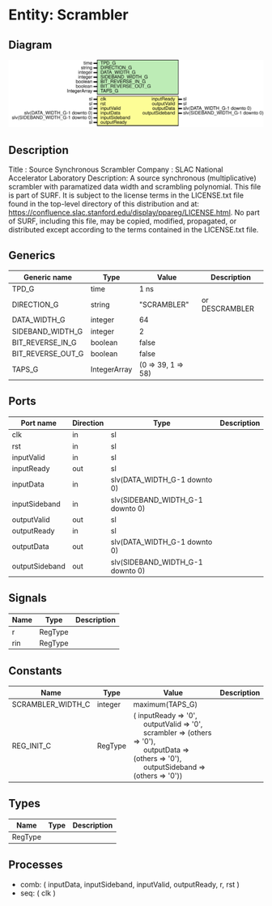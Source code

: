 # Entity: Scrambler

## Diagram

![Diagram](Scrambler.svg "Diagram")
## Description

Title      : Source Synchronous Scrambler
Company    : SLAC National Accelerator Laboratory
Description:
A source synchronous (multiplicative) scrambler with paramatized data width
and scrambling polynomial.
This file is part of SURF. It is subject to
the license terms in the LICENSE.txt file found in the top-level directory
of this distribution and at:
   https://confluence.slac.stanford.edu/display/ppareg/LICENSE.html.
No part of SURF, including this file, may be
copied, modified, propagated, or distributed except according to the terms
contained in the LICENSE.txt file.
## Generics

| Generic name      | Type         | Value              | Description    |
| ----------------- | ------------ | ------------------ | -------------- |
| TPD_G             | time         | 1 ns               |                |
| DIRECTION_G       | string       | "SCRAMBLER"        | or DESCRAMBLER |
| DATA_WIDTH_G      | integer      | 64                 |                |
| SIDEBAND_WIDTH_G  | integer      | 2                  |                |
| BIT_REVERSE_IN_G  | boolean      | false              |                |
| BIT_REVERSE_OUT_G | boolean      | false              |                |
| TAPS_G            | IntegerArray | (0 => 39, 1 => 58) |                |
## Ports

| Port name      | Direction | Type                             | Description |
| -------------- | --------- | -------------------------------- | ----------- |
| clk            | in        | sl                               |             |
| rst            | in        | sl                               |             |
| inputValid     | in        | sl                               |             |
| inputReady     | out       | sl                               |             |
| inputData      | in        | slv(DATA_WIDTH_G-1 downto 0)     |             |
| inputSideband  | in        | slv(SIDEBAND_WIDTH_G-1 downto 0) |             |
| outputValid    | out       | sl                               |             |
| outputReady    | in        | sl                               |             |
| outputData     | out       | slv(DATA_WIDTH_G-1 downto 0)     |             |
| outputSideband | out       | slv(SIDEBAND_WIDTH_G-1 downto 0) |             |
## Signals

| Name | Type    | Description |
| ---- | ------- | ----------- |
| r    | RegType |             |
| rin  | RegType |             |
## Constants

| Name              | Type    | Value                                                                                                                                                                                                                                                                                                                                   | Description |
| ----------------- | ------- | --------------------------------------------------------------------------------------------------------------------------------------------------------------------------------------------------------------------------------------------------------------------------------------------------------------------------------------- | ----------- |
| SCRAMBLER_WIDTH_C | integer |  maximum(TAPS_G)                                                                                                                                                                                                                                                                                                                        |             |
| REG_INIT_C        | RegType |  (       inputReady     => '0',<br><span style="padding-left:20px">       outputValid    => '0',<br><span style="padding-left:20px">       scrambler      => (others => '0'),<br><span style="padding-left:20px">       outputData     => (others => '0'),<br><span style="padding-left:20px">       outputSideband => (others => '0')) |             |
## Types

| Name    | Type | Description |
| ------- | ---- | ----------- |
| RegType |      |             |
## Processes
- comb: ( inputData, inputSideband, inputValid, outputReady, r, rst )
- seq: ( clk )
